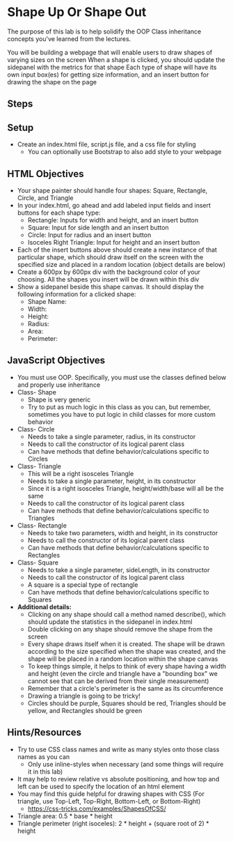 # Shape Up Or Shape Out

The purpose of this lab is to help solidify the OOP Class inheritance concepts you've learned from the lectures.

You will be building a webpage that will enable users to draw shapes of varying sizes on the screen
When a shape is clicked, you should update the sidepanel with the metrics for that shape
Each type of shape will have its own input box(es) for getting size information, and an insert button for drawing the shape on the page

## Steps

## Setup

* Create an index.html file, script.js file, and a css file for styling
  * You can optionally use Bootstrap to also add style to your webpage

## HTML Objectives

* Your shape painter should handle four shapes: Square, Rectangle, Circle, and Triangle
* In your index.html, go ahead and add labeled input fields and insert buttons for each shape type:
  * Rectangle: Inputs for width and height, and an insert button
  * Square: Input for side length and an insert button
  * Circle: Input for radius and an insert button
  * Isoceles Right Triangle: Input for height and an insert button
* Each of the insert buttons above should create a new instance of that particular shape, which should draw itself on the screen with the specified size and placed in a random location (object details are below)
* Create a 600px by 600px div with the background color of your choosing. All the shapes you insert will be drawn within this div
* Show a sidepanel beside this shape canvas. It should display the following information for a clicked shape:
  * Shape Name:
  * Width:
  * Height:
  * Radius:
  * Area:
  * Perimeter:

## JavaScript Objectives

* You must use OOP. Specifically, you must use the classes defined below and properly use inheritance
* Class- Shape
  * Shape is very generic
  * Try to put as much logic in this class as you can, but remember, sometimes you have to put logic in child classes for more custom behavior
* Class- Circle
  * Needs to take a single parameter, radius, in its constructor
  * Needs to call the constructor of its logical parent class
  * Can have methods that define behavior/calculations specific to Circles
* Class- Triangle
  * This will be a right isosceles Triangle
  * Needs to take a single parameter, height, in its constructor
  * Since it is a right isosceles Triangle, height/width/base will all be the same
  * Needs to call the constructor of its logical parent class
  * Can have methods that define behavior/calculations specific to Triangles
* Class- Rectangle
  * Needs to take two parameters, width and height, in its constructor
  * Needs to call the constructor of its logical parent class
  * Can have methods that define behavior/calculations specific to Rectangles
* Class- Square
  * Needs to take a single parameter, sideLength, in its constructor
  * Needs to call the constructor of its logical parent class
  * A square is a special type of rectangle
  * Can have methods that define behavior/calculations specific to Squares
* **Additional details:**
  * Clicking on any shape should call a method named describe(), which should update the statistics in the sidepanel in index.html
  * Double clicking on any shape should remove the shape from the screen
  * Every shape draws itself when it is created. The shape will be drawn according to the size specified when the shape was created, and the shape will be placed in a random location within the shape canvas
  * To keep things simple, it helps to think of every shape having a width and height (even the circle and triangle have a "bounding box" we cannot see that can be derived from their single measurement)
  * Remember that a circle's perimeter is the same as its circumference
  * Drawing a triangle is going to be tricky!
  * Circles should be purple, Squares should be red, Triangles should be yellow, and Rectangles should be green

## Hints/Resources

* Try to use CSS class names and write as many styles onto those class names as you can
  * Only use inline-styles when necessary (and some things will require it in this lab)
* It may help to review relative vs absolute positioning, and how top and left can be used to specify the location of an html element
* You may find this guide helpful for drawing shapes with CSS (For triangle, use Top-Left, Top-Right, Bottom-Left, or Bottom-Right)
  * https://css-tricks.com/examples/ShapesOfCSS/
* Triangle area: 0.5 * base * height
* Triangle perimeter (right isoceles): 2 * height + (square root of 2) * height